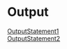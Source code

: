 # Output
[OutputStatement1](https://github.com/akhifasheik/AdvancedJava/blob/main/Servlet6a-factorial/factorial1.png)<br>
[OutputStatement2](https://github.com/akhifasheik/AdvancedJava/blob/main/Servlet6a-factorial/factorial2.png)<br>
